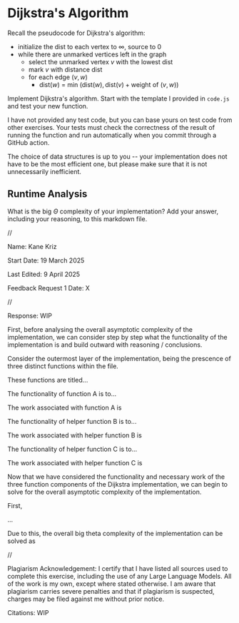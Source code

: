# Dijkstra's Algorithm

Recall the pseudocode for Dijkstra's algorithm:
- initialize the dist to each vertex to $\infty$, source to 0
- while there are unmarked vertices left in the graph
    - select the unmarked vertex $v$ with the lowest dist
    - mark $v$ with distance dist
    - for each edge $(v,w)$
        - dist($w$) = min $\left(\textrm{dist}(w), \textrm{dist}(v) + \textrm{weight of }(v, w)\right)$

Implement Dijkstra's algorithm. Start with the template I provided in `code.js`
and test your new function.

I have not provided any test code, but you can base yours on test code from
other exercises. Your tests must check the correctness of the result of running
the function and run automatically when you commit through a GitHub action.

The choice of data structures is up to you -- your implementation does not have
to be the most efficient one, but please make sure that it is not unnecessarily
inefficient.

## Runtime Analysis

What is the big $\Theta$ complexity of your implementation? Add your
answer, including your reasoning, to this markdown file.


//


Name: Kane Kriz

Start Date: 19 March 2025

Last Edited: 9 April 2025

Feedback Request 1 Date: X


//


Response: WIP

First, before analysing the overall asymptotic complexity of the implementation, we can consider step by step what the functionality of the implementation is and build outward with reasoning / conclusions.

Consider the outermost layer of the implementation, being the prescence of three distinct functions within the file.

These functions are titled...

The functionality of function A is to...

The work associated with function A is

The functionality of helper function B is to...

The work associated with helper function B is

The functionality of helper function C is to...

The work associated with helper function C is

Now that we have considered the functionality and necessary work of the three function components of the Dijkstra implementation, we can begin to solve for the overall asymptotic complexity of the implementation.

First,

...

Due to this, the overall big theta complexity of the implementation can be solved as


//


Plagiarism Acknowledgement: I certify that I have listed all sources used to complete this exercise, including the use of any Large Language Models. All of the work is my own, except where stated otherwise. I am aware that plagiarism carries severe penalties and that if plagiarism is suspected, charges may be filed against me without prior notice.

Citations: WIP
